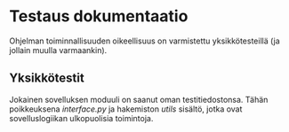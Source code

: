 # Testaus dokumentaatio

Ohjelman toiminnallisuuden oikeellisuus on varmistettu yksikkötesteillä (ja jollain 
muulla varmaankin). 

## Yksikkötestit

Jokainen sovelluksen moduuli on saanut oman testitiedostonsa. Tähän poikkeuksena 
*interface.py* ja hakemiston *utils* sisältö, jotka ovat sovelluslogiikan ulkopuolisia 
toimintoja. 